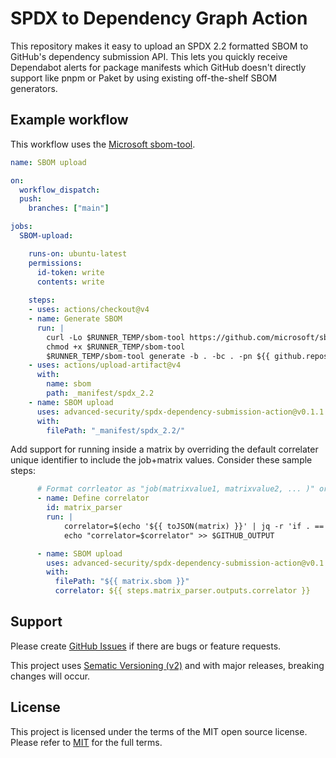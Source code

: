 # SPDX to Dependency Graph Action

This repository makes it easy to upload an SPDX 2.2 formatted SBOM to GitHub's dependency submission API.
This lets you quickly receive Dependabot alerts for package manifests which GitHub doesn't directly support like pnpm or Paket by using existing off-the-shelf SBOM generators.

## Example workflow

This workflow uses the [Microsoft sbom-tool](https://github.com/microsoft/sbom-tool).

```yaml
name: SBOM upload

on: 
  workflow_dispatch:
  push: 
    branches: ["main"]

jobs:
  SBOM-upload:

    runs-on: ubuntu-latest
    permissions: 
      id-token: write
      contents: write
      
    steps:
    - uses: actions/checkout@v4
    - name: Generate SBOM
      run: | 
        curl -Lo $RUNNER_TEMP/sbom-tool https://github.com/microsoft/sbom-tool/releases/latest/download/sbom-tool-linux-x64
        chmod +x $RUNNER_TEMP/sbom-tool
        $RUNNER_TEMP/sbom-tool generate -b . -bc . -pn ${{ github.repository }} -pv 1.0.0 -ps OwnerName -nsb https://sbom.mycompany.com -V Verbose
    - uses: actions/upload-artifact@v4
      with:
        name: sbom
        path: _manifest/spdx_2.2
    - name: SBOM upload 
      uses: advanced-security/spdx-dependency-submission-action@v0.1.1
      with:
        filePath: "_manifest/spdx_2.2/"
```

Add support for running inside a matrix by overriding the default correlater unique identifier to include the job+matrix values.  Consider these sample steps:

```yaml
      # Format corrleator as "job(matrixvalue1, matrixvalue2, ... )" or just "job" with a null matrix
      - name: Define correlator
        id: matrix_parser
        run: |
            correlator=$(echo '${{ toJSON(matrix) }}' | jq -r 'if . == null then "${{ github.job }}" else "${{ github.job }}(" + ([.[] | tostring] | join(", ")) + ")" end')
            echo "correlator=$correlator" >> $GITHUB_OUTPUT

      - name: SBOM upload
        uses: advanced-security/spdx-dependency-submission-action@v0.1.1
        with:
          filePath: "${{ matrix.sbom }}"
          correlator: ${{ steps.matrix_parser.outputs.correlator }}
```

## Support

Please create [GitHub Issues][github-issues] if there are bugs or feature requests.

This project uses [Sematic Versioning (v2)](https://semver.org/) and with major releases, breaking changes will occur.

## License

This project is licensed under the terms of the MIT open source license.
Please refer to [MIT][license] for the full terms.

<!-- Resources -->

[license]: ./LICENSE
[github-issues]: https://github.com/advanced-security/spdx-dependency-submission-action/issues
